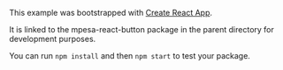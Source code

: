 This example was bootstrapped with [Create React App](https://github.com/facebook/create-react-app).

It is linked to the mpesa-react-button package in the parent directory for development purposes.

You can run `npm install` and then `npm start` to test your package.
